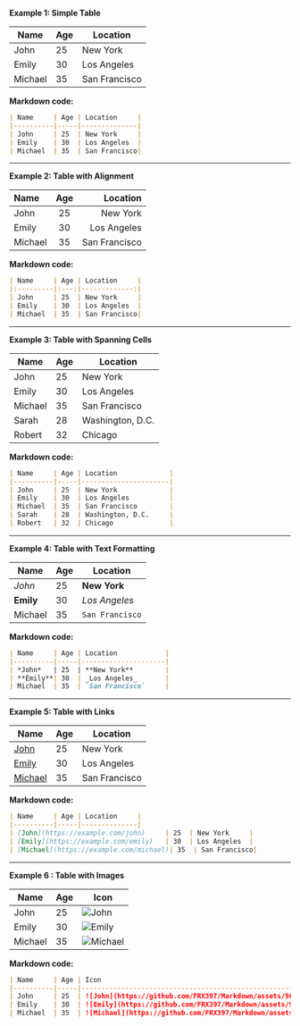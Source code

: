**Example 1: Simple Table**

| Name     | Age | Location     |
|----------|-----|--------------|
| John     | 25  | New York     |
| Emily    | 30  | Los Angeles  |
| Michael  | 35  | San Francisco|


**Markdown code:**

```md
| Name     | Age | Location     |
|----------|-----|--------------|
| John     | 25  | New York     |
| Emily    | 30  | Los Angeles  |
| Michael  | 35  | San Francisco|
```

___

**Example 2: Table with Alignment**

| Name     | Age | Location     |
|:---------|:---:|-------------:|
| John     | 25  | New York     |
| Emily    | 30  | Los Angeles  |
| Michael  | 35  | San Francisco|


**Markdown code:**

```md
| Name     | Age | Location     |
|:---------|:---:|-------------:|
| John     | 25  | New York     |
| Emily    | 30  | Los Angeles  |
| Michael  | 35  | San Francisco|
```

___

**Example 3: Table with Spanning Cells**

| Name     | Age | Location             |
|----------|-----|----------------------|
| John     | 25  | New York             |
| Emily    | 30  | Los Angeles          |
| Michael  | 35  | San Francisco        |
| Sarah    | 28  | Washington, D.C.     |
| Robert   | 32  | Chicago              |

**Markdown code:**

```md
| Name     | Age | Location             |
|----------|-----|----------------------|
| John     | 25  | New York             |
| Emily    | 30  | Los Angeles          |
| Michael  | 35  | San Francisco        |
| Sarah    | 28  | Washington, D.C.     |
| Robert   | 32  | Chicago              |
```
___

**Example 4: Table with Text Formatting**

| Name     | Age | Location            |
|----------|-----|---------------------|
| *John*   | 25  | **New York**        |
| **Emily**| 30  | _Los Angeles_       |
| Michael  | 35  | `San Francisco`     |

**Markdown code:**

```md
| Name     | Age | Location            |
|----------|-----|---------------------|
| *John*   | 25  | **New York**        |
| **Emily**| 30  | _Los Angeles_       |
| Michael  | 35  | `San Francisco`     |
```
___

**Example 5: Table with Links**

| Name     | Age | Location     |
|----------|-----|--------------|
| [John](https://example.com/john)|25|New York|
| [Emily](https://example.com/emily)|30|Los Angeles|
| [Michael](https://example.com/michael)|35|San Francisco|

**Markdown code:**

```md
| Name     | Age | Location     |
|----------|-----|--------------|
| [John](https://example.com/john)     | 25  | New York     |
| [Emily](https://example.com/emily)   | 30  | Los Angeles  |
| [Michael](https://example.com/michael)| 35  | San Francisco|
```

___

**Example 6 : Table with Images**

| Name     | Age | Icon                                                      |
|----------|-----|-----------------------------------------------------------|
| John     | 25  | ![John](https://github.com/FRX397/Markdown/assets/96019851/a4ade465-cbba-40e7-b80d-9fd1b5ed5a02 )|
| Emily    | 30  | ![Emily](https://github.com/FRX397/Markdown/assets/96019851/a4ade465-cbba-40e7-b80d-9fd1b5ed5a02)|
| Michael  | 35  | ![Michael](https://github.com/FRX397/Markdown/assets/96019851/a4ade465-cbba-40e7-b80d-9fd1b5ed5a02)|

**Markdown code:**

```md
| Name     | Age | Icon                                                      |
|----------|-----|-----------------------------------------------------------|
| John     | 25  | ![John](https://github.com/FRX397/Markdown/assets/96019851/a4ade465-cbba-40e7-b80d-9fd1b5ed5a02 )|
| Emily    | 30  | ![Emily](https://github.com/FRX397/Markdown/assets/96019851/a4ade465-cbba-40e7-b80d-9fd1b5ed5a02)|
| Michael  | 35  | ![Michael](https://github.com/FRX397/Markdown/assets/96019851/a4ade465-cbba-40e7-b80d-9fd1b5ed5a02)
```
